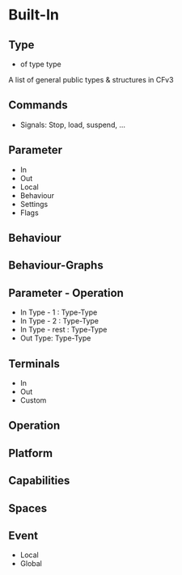 # Built-In

## Type
- of type type

A list of general public types & structures in CFv3

## Commands

- Signals: Stop, load, suspend, ...

## Parameter 

- In
- Out
- Local
- Behaviour
- Settings
- Flags

## Behaviour

## Behaviour-Graphs

## Parameter - Operation

- In Type - 1 : Type-Type
- In Type - 2 : Type-Type
- In Type - rest : Type-Type
- Out Type: Type-Type

## Terminals

- In
- Out
- Custom

## Operation

## Platform

## Capabilities

## Spaces

## Event

- Local
- Global


